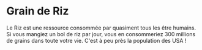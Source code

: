 # Grain de Riz

Le Riz est une ressource consommée par quasiment tous les être humains. Si vous
mangiez un bol de riz par jour, vous en consommeriez 300 millions de grains dans
toute votre vie. C'est à peu près la population des USA !
